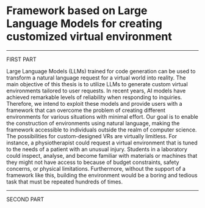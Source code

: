 # Framework based on Large Language Models for creating customized virtual environment

-----------------------------------------------------------------------------------------------------------------------------------------------------------------------------------------------------------------------------------------------------------------------------------------------------------------------------------------------------------------------------------------------------------------------------

FIRST PART

Large Language Models (LLMs) trained for code generation can be used to transform a natural language request for a virtual world into reality. The main objective of this thesis is to utilize LLMs to generate custom virtual environments tailored to user requests. In recent years, AI models have achieved remarkable levels of reliability when responding to inquiries. Therefore, we intend to exploit these models and provide users with a framework that can overcome the problem of creating different environments for various situations with minimal effort. Our goal is to enable the construction of environments using natural language, making the framework accessible to individuals outside the realm of computer science. The possibilities for custom-designed VRs are virtually limitless. For instance, a physiotherapist could request a virtual environment that is tuned to the needs of a patient with an unusual injury. Students in a laboratory could inspect, analyse, and become familiar with materials or machines that they might not have access to because of budget constraints, safety concerns, or physical limitations. Furthermore, without the support of a framework like this, building the environment would be a boring and tedious task that must be repeated hundreds of times. 

-----------------------------------------------------------------------------------------------------------------------------------------------------------------------------------------------------------------------------------------------------------------------------------------------------------------------------------------------------------------------------------------------------------------------------

SECOND PART

